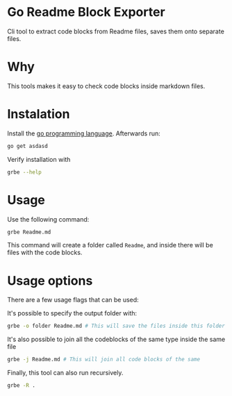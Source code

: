 # Go Readme Block Exporter
Cli tool to extract code blocks from Readme files, saves them onto separate files.

# Why
This tools makes it easy to check code blocks inside markdown files. 

# Instalation
Install the [go programming language](https://go.dev/doc/install). 
Afterwards run:

```sh
go get asdasd
```

 Verify installation with
 
 ```sh
grbe --help
 ```
 
# Usage

Use the following command:

```sh
grbe Readme.md
```

This command will create a folder called `Readme`, and inside there will be files with the code blocks.

# Usage options
There are a few usage flags that can be used:

It's possible to specify the output folder with:
``` sh
grbe -o folder Readme.md # This will save the files inside this folder
```

It's also possible to join all the codeblocks of the same type inside the same file
``` sh
grbe -j Readme.md # This will join all code blocks of the same
```

Finally, this tool can also run recursively.

``` sh
grbe -R .
```


